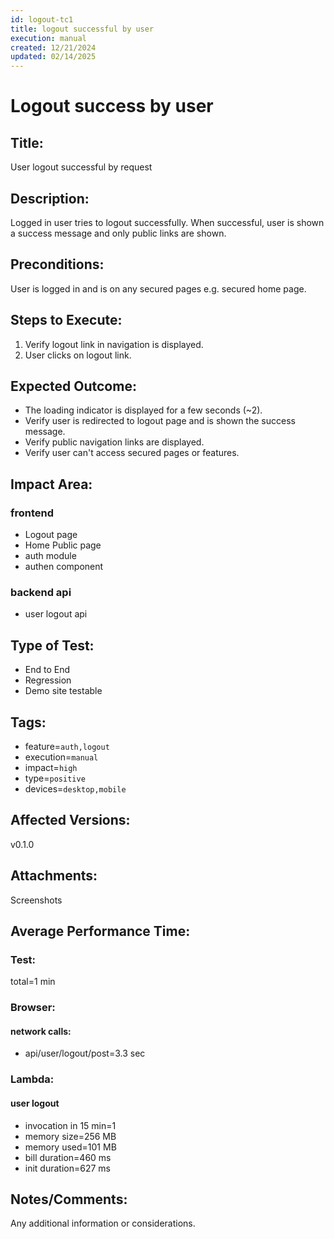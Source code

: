 ```yaml
---
id: logout-tc1
title: logout successful by user
execution: manual
created: 12/21/2024
updated: 02/14/2025
---
```


# Logout success by user

## Title:

User logout successful by request

## Description:

Logged in user tries to logout successfully. When successful, user is shown a success message and only public links are shown.

## Preconditions:

User is logged in and is on any secured pages e.g. secured home page.

## Steps to Execute:

1. Verify logout link in navigation is displayed.
2. User clicks on logout link.

## Expected Outcome:

- The loading indicator is displayed for a few seconds (~2).
- Verify user is redirected to logout page and is shown the success message.
- Verify public navigation links are displayed.
- Verify user can't access secured pages or features.

## Impact Area:

### frontend

- Logout page
- Home Public page
- auth module
- authen component

### backend api

- user logout api

## Type of Test:

- End to End
- Regression
- Demo site testable

## Tags:

- feature=`auth,logout`
- execution=`manual`
- impact=`high`
- type=`positive`
- devices=`desktop,mobile`

## Affected Versions:

v0.1.0

## Attachments:

Screenshots

## Average Performance Time:

### Test:

total=1 min

### Browser:

#### network calls:

- api/user/logout/post=3.3 sec

### Lambda:

#### user logout

- invocation in 15 min=1
- memory size=256 MB
- memory used=101 MB
- bill duration=460 ms
- init duration=627 ms

## Notes/Comments:

Any additional information or considerations.
